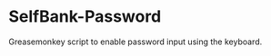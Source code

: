 SelfBank-Password
=================

Greasemonkey script to enable password input using the keyboard.